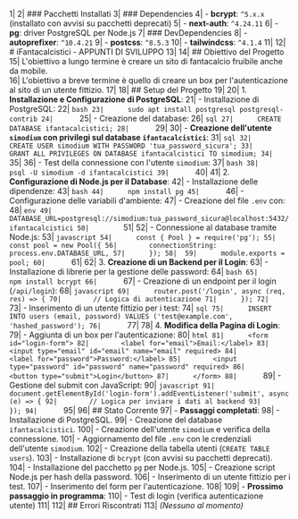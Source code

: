 1| 
2| ### Pacchetti Installati
3| ### Dependencies
4| - **bcrypt**: `^5.x.x` (installato con avvisi su pacchetti deprecati)
5| - **next-auth**: `^4.24.11`
6| - **pg**: driver PostgreSQL per Node.js
7| ### DevDependencies
8| - **autoprefixer**: `^10.4.21`
9| - **postcss**: `^8.5.3`
10| - **tailwindcss**: `^4.1.4`
11| 
12| # iFantacalcistici - APPUNTI DI SVILUPPO
13| 
14| ## Obiettivo del Progetto
15| L'obiettivo a lungo termine è creare un sito di fantacalcio fruibile anche da mobile.  
16| L'obiettivo a breve termine è quello di creare un box per l'autenticazione al sito di un utente fittizio.
17| 
18| ## Setup del Progetto
19| 
20| 1. **Installazione e Configurazione di PostgreSQL**:
21|    - Installazione di PostgreSQL:
22|      ```bash
23|      sudo apt install postgresql postgresql-contrib
24|      ```
25|    - Creazione del database:
26|      ```sql
27|      CREATE DATABASE ifantacalcistici;
28|      ```
29| 
30|    - **Creazione dell'utente `simodium` con privilegi sul database `ifantacalcistici`**:
31|      ```sql
32|      CREATE USER simodium WITH PASSWORD 'tua_password_sicura';
33|      GRANT ALL PRIVILEGES ON DATABASE ifantacalcistici TO simodium;
34|      ```
35| 
36|    - Test della connessione con l'utente `simodium`:
37|      ```bash
38|      psql -U simodium -d ifantacalcistici
39|      ```
40| 
41| 2. **Configurazione di Node.js per il Database**:
42|    - Installazione delle dipendenze:
43|      ```bash
44|      npm install pg
45|      ```
46|    - Configurazione delle variabili d'ambiente:
47|      - Creazione del file `.env` con:
48|        ```env
49|        DATABASE_URL=postgresql://simodium:tua_password_sicura@localhost:5432/ifantacalcistici
50|        ```
51| 
52|    - Connessione al database tramite Node.js:
53|      ```javascript
54|      const { Pool } = require('pg');
55|      const pool = new Pool({
56|        connectionString: process.env.DATABASE_URL,
57|      });
58| 
59|      module.exports = pool;
60|      ```
61| 
62| 3. **Creazione di un Backend per il Login**:
63|    - Installazione di librerie per la gestione delle password:
64|      ```bash
65|      npm install bcrypt
66|      ```
67|    - Creazione di un endpoint per il login (`/api/login`):
68|      ```javascript
69|      router.post('/login', async (req, res) => {
70|        // Logica di autenticazione
71|      });
72|      ```
73|    - Inserimento di un utente fittizio per i test:
74|      ```sql
75|      INSERT INTO users (email, password) VALUES ('test@example.com', 'hashed_password');
76|      ```
77| 
78| 4. **Modifica della Pagina di Login**:
79|    - Aggiunta di un box per l'autenticazione:
80|      ```html
81|      <form id="login-form">
82|        <label for="email">Email:</label>
83|        <input type="email" id="email" name="email" required>
84|        <label for="password">Password:</label>
85|        <input type="password" id="password" name="password" required>
86|        <button type="submit">Login</button>
87|      </form>
88|      ```
89|    - Gestione del submit con JavaScript:
90|      ```javascript
91|      document.getElementById('login-form').addEventListener('submit', async (e) => {
92|        // Logica per inviare i dati al backend
93|      });
94|      ```
95| 
96| ## Stato Corrente
97| - **Passaggi completati**:
98|   - Installazione di PostgreSQL.
99|   - Creazione del database `ifantacalcistici`.
100|   - Creazione dell'utente `simodium` e verifica della connessione.
101|   - Aggiornamento del file `.env` con le credenziali dell'utente `simodium`.
102|   - Creazione della tabella utenti (`CREATE TABLE users`).
103|   - Installazione di `bcrypt` (con avvisi su pacchetti deprecati).
104|   - Installazione del pacchetto `pg` per Node.js.
105|   - Creazione script Node.js per hash della password.
106|   - Inserimento di un utente fittizio per i test.
107|   - Inserimento del form per l'autenticazione.
108| 
109| - **Prossimo passaggio in programma**:
110|   - Test di login (verifica autenticazione utente)
111| 
112| ## Errori Riscontrati
113| *(Nessuno al momento)*